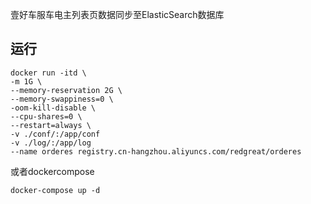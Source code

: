 壹好车服车电主列表页数据同步至ElasticSearch数据库

## 运行
```shell
docker run -itd \
-m 1G \
--memory-reservation 2G \
--memory-swappiness=0 \
-oom-kill-disable \
--cpu-shares=0 \
--restart=always \
-v ./conf/:/app/conf
-v ./log/:/app/log
--name orderes registry.cn-hangzhou.aliyuncs.com/redgreat/orderes
```
或者dockercompose
```shell
docker-compose up -d
```
